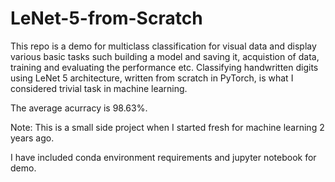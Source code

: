 # LeNet-5-from-Scratch

This repo is a demo for multiclass classification for visual data and display various basic tasks such building a model and saving it, acquistion of data, training and evaluating the performance etc.
Classifying handwritten digits using LeNet 5 architecture, written from scratch in PyTorch, is what I considered trivial task in machine learning. 

The average acurracy is 98.63%.

Note: This is a small side project when I started fresh for machine learning 2 years ago.

I have included conda environment requirements and jupyter notebook for demo.
